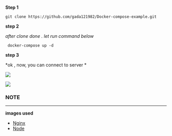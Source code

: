 
**Step 1**
```
git clone https://github.com/gada121982/Docker-compose-example.git
```
**step 2**

*after clone done . let run command below*

```
 docker-compose up -d
```

**step 3**

*ok , now, you can connect to server *

![](https://res.cloudinary.com/vinhhai/image/upload/v1571590481/lpw3ody2pzlxidmdts0q.png)

![](https://res.cloudinary.com/vinhhai/image/upload/v1571590500/axdtdygmtoyzrbseqohp.png)


### NOTE  ###

***
**images used**
 - [Nginx](https://hub.docker.com/_/nginx)
 - [Node](https://hub.docker.com/_/node) 